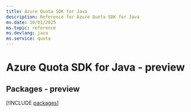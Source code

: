 ```yaml
---
title: Azure Quota SDK for Java
description: Reference for Azure Quota SDK for Java
ms.date: 10/01/2025
ms.topic: reference
ms.devlang: java
ms.service: quota
---
```

# Azure Quota SDK for Java - preview
## Packages - preview
[!INCLUDE [packages](quota-index.md)]